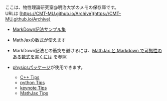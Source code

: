 ここは、物性理論研究室@明治大学のメモの保存庫です。<br>
URLは [https://CMT-MU.github.io/Archive](https://CMT-MU.github.io/Archive)

- [MarkDown記法サンプル集](https://qiita.com/tbpgr/items/989c6badefff69377da7)
- MathJaxの数式が使えます
- MarkDown記法との衝突を避けるには、[MathJax と Markdown で可搬性のある数式を書くには](https://kimiyuki.net/blog/2020/02/19/portable-mathjax-markdown/)
を参照
- [physicsパッケージ](https://ctan.org/pkg/physics)が使用できます。

  - [C++ Tips](cpp)
  - [python Tips](python)
  - [keynote Tips](keynote)
  - [MathJax Tips](mathjax)
